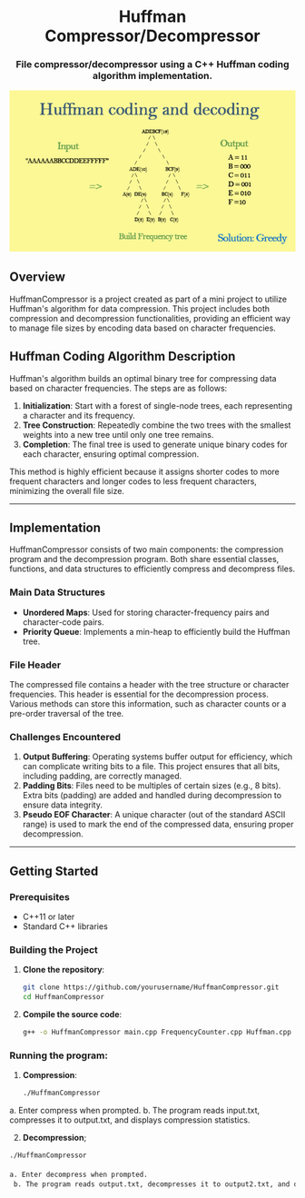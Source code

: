 <h1 align='center'> Huffman Compressor/Decompressor</h1>
<h3 align='center'> File compressor/decompressor using a C++ Huffman coding algorithm implementation.</h3>
<p align='center'><img src='huffman.jpeg' alt='Huffman Coding'/></p>

## Overview

HuffmanCompressor is a project created as part of a mini project to utilize Huffman's algorithm for data compression. This project includes both compression and decompression functionalities, providing an efficient way to manage file sizes by encoding data based on character frequencies.

## Huffman Coding Algorithm Description

Huffman's algorithm builds an optimal binary tree for compressing data based on character frequencies. The steps are as follows:

1. **Initialization**: Start with a forest of single-node trees, each representing a character and its frequency.
2. **Tree Construction**: Repeatedly combine the two trees with the smallest weights into a new tree until only one tree remains.
3. **Completion**: The final tree is used to generate unique binary codes for each character, ensuring optimal compression.

This method is highly efficient because it assigns shorter codes to more frequent characters and longer codes to less frequent characters, minimizing the overall file size.

---

## Implementation

HuffmanCompressor consists of two main components: the compression program and the decompression program. Both share essential classes, functions, and data structures to efficiently compress and decompress files.

### Main Data Structures

- **Unordered Maps**: Used for storing character-frequency pairs and character-code pairs.
- **Priority Queue**: Implements a min-heap to efficiently build the Huffman tree.

### File Header

The compressed file contains a header with the tree structure or character frequencies. This header is essential for the decompression process. Various methods can store this information, such as character counts or a pre-order traversal of the tree.

### Challenges Encountered

1. **Output Buffering**: Operating systems buffer output for efficiency, which can complicate writing bits to a file. This project ensures that all bits, including padding, are correctly managed.
2. **Padding Bits**: Files need to be multiples of certain sizes (e.g., 8 bits). Extra bits (padding) are added and handled during decompression to ensure data integrity.
3. **Pseudo EOF Character**: A unique character (out of the standard ASCII range) is used to mark the end of the compressed data, ensuring proper decompression.

---

## Getting Started

### Prerequisites

- C++11 or later
- Standard C++ libraries

### Building the Project

1. **Clone the repository**:
   ```sh
   git clone https://github.com/yourusername/HuffmanCompressor.git
   cd HuffmanCompressor
2. **Compile the source code**:
   ```sh
   g++ -o HuffmanCompressor main.cpp FrequencyCounter.cpp Huffman.cpp Node.cpp -std=c++11

### **Running the program**:
1. **Compression**:

   ```sh
   ./HuffmanCompressor

a. Enter compress when prompted.
   b. The program reads input.txt, compresses it to output.txt, and displays compression statistics.

2. **Decompression**;
  ```sh
  ./HuffmanCompressor

a. Enter decompress when prompted.
   b. The program reads output.txt, decompresses it to output2.txt, and displays decompression statistics.



